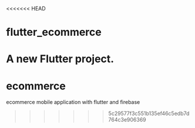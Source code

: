 <<<<<<< HEAD
# flutter_ecommerce

A new Flutter project.
=======
# ecommerce
ecommerce mobile application with flutter and firebase
>>>>>>> 5c29577f3c551b135ef46c5edb7d764c3e906369
